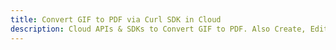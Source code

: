 ---title: Convert GIF to PDF via Curl SDK in Clouddescription: Cloud APIs & SDKs to Convert GIF to PDF. Also Create, Edit & Render Microsoft Word & OpenOffice documents in the Cloud.---